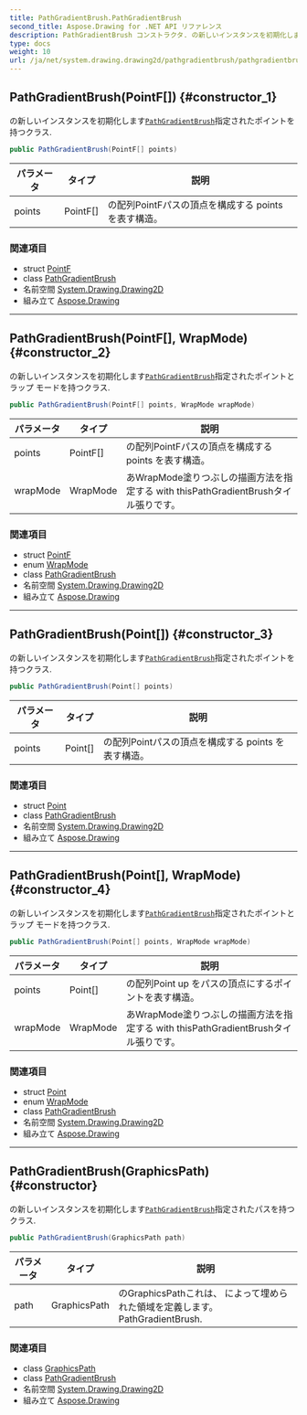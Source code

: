 ```yaml
---
title: PathGradientBrush.PathGradientBrush
second_title: Aspose.Drawing for .NET API リファレンス
description: PathGradientBrush コンストラクタ. の新しいインスタンスを初期化しますPathGradientBrush指定されたポイントを持つクラス.
type: docs
weight: 10
url: /ja/net/system.drawing.drawing2d/pathgradientbrush/pathgradientbrush/
---
```

## PathGradientBrush(PointF[]) {#constructor_1}

の新しいインスタンスを初期化します[`PathGradientBrush`](../)指定されたポイントを持つクラス.

```csharp
public PathGradientBrush(PointF[] points)
```

| パラメータ | タイプ | 説明 |
| --- | --- | --- |
| points | PointF[] | の配列PointFパスの頂点を構成する points を表す構造。 |

### 関連項目

* struct [PointF](../../../system.drawing/pointf/)
* class [PathGradientBrush](../)
* 名前空間 [System.Drawing.Drawing2D](../../pathgradientbrush/)
* 組み立て [Aspose.Drawing](../../../)

---

## PathGradientBrush(PointF[], WrapMode) {#constructor_2}

の新しいインスタンスを初期化します[`PathGradientBrush`](../)指定されたポイントとラップ モードを持つクラス.

```csharp
public PathGradientBrush(PointF[] points, WrapMode wrapMode)
```

| パラメータ | タイプ | 説明 |
| --- | --- | --- |
| points | PointF[] | の配列PointFパスの頂点を構成する points を表す構造。 |
| wrapMode | WrapMode | あWrapMode塗りつぶしの描画方法を指定する with thisPathGradientBrushタイル張りです。 |

### 関連項目

* struct [PointF](../../../system.drawing/pointf/)
* enum [WrapMode](../../wrapmode/)
* class [PathGradientBrush](../)
* 名前空間 [System.Drawing.Drawing2D](../../pathgradientbrush/)
* 組み立て [Aspose.Drawing](../../../)

---

## PathGradientBrush(Point[]) {#constructor_3}

の新しいインスタンスを初期化します[`PathGradientBrush`](../)指定されたポイントを持つクラス.

```csharp
public PathGradientBrush(Point[] points)
```

| パラメータ | タイプ | 説明 |
| --- | --- | --- |
| points | Point[] | の配列Pointパスの頂点を構成する points を表す構造。 |

### 関連項目

* struct [Point](../../../system.drawing/point/)
* class [PathGradientBrush](../)
* 名前空間 [System.Drawing.Drawing2D](../../pathgradientbrush/)
* 組み立て [Aspose.Drawing](../../../)

---

## PathGradientBrush(Point[], WrapMode) {#constructor_4}

の新しいインスタンスを初期化します[`PathGradientBrush`](../)指定されたポイントとラップ モードを持つクラス.

```csharp
public PathGradientBrush(Point[] points, WrapMode wrapMode)
```

| パラメータ | タイプ | 説明 |
| --- | --- | --- |
| points | Point[] | の配列Point up をパスの頂点にするポイントを表す構造。 |
| wrapMode | WrapMode | あWrapMode塗りつぶしの描画方法を指定する with thisPathGradientBrushタイル張りです。 |

### 関連項目

* struct [Point](../../../system.drawing/point/)
* enum [WrapMode](../../wrapmode/)
* class [PathGradientBrush](../)
* 名前空間 [System.Drawing.Drawing2D](../../pathgradientbrush/)
* 組み立て [Aspose.Drawing](../../../)

---

## PathGradientBrush(GraphicsPath) {#constructor}

の新しいインスタンスを初期化します[`PathGradientBrush`](../)指定されたパスを持つクラス.

```csharp
public PathGradientBrush(GraphicsPath path)
```

| パラメータ | タイプ | 説明 |
| --- | --- | --- |
| path | GraphicsPath | のGraphicsPathこれは、 によって埋められた領域を定義します。PathGradientBrush. |

### 関連項目

* class [GraphicsPath](../../graphicspath/)
* class [PathGradientBrush](../)
* 名前空間 [System.Drawing.Drawing2D](../../pathgradientbrush/)
* 組み立て [Aspose.Drawing](../../../)


